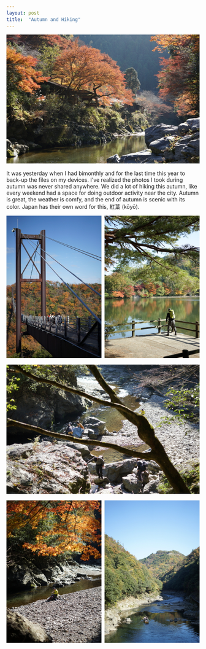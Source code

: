 ```yaml
---
layout: post
title:  "Autumn and Hiking"
---
```


![20191230_01](/images/20191230_01.JPG)

It was yesterday when I had bimonthly and for the last time this year to back-up the files on my devices. I've realized the photos I took during autumn was never shared anywhere. We did a lot of hiking this autumn, like every weekend had a space for doing outdoor activity near the city. Autumn is great, the weather is comfy, and the end of autumn is scenic with its color. Japan has their own word for this, 紅葉 (kōyō).

![20191230_02](/images/20191230_02.JPG)

![20191230_03](/images/20191230_03.JPG)

![20191230_04](/images/20191230_04.JPG)

